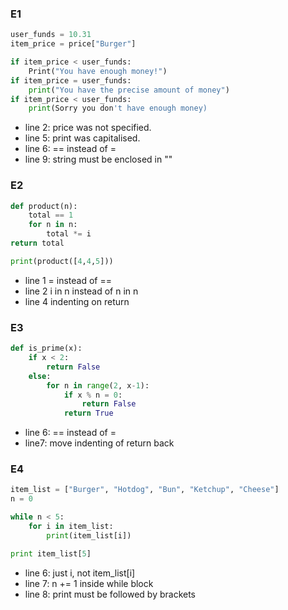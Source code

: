 ### E1
```Python
user_funds = 10.31
item_price = price["Burger"]

if item_price < user_funds:
    Print("You have enough money!")
if item_price = user_funds:
    print("You have the precise amount of money")
if item_price < user_funds:
    print(Sorry you don't have enough money)
```
 - line 2: price was not specified.
 - line 5: print was capitalised.
 - line 6: == instead of =
 - line 9: string must be enclosed in ""

### E2
```Python
def product(n):
    total == 1
    for n in n:
        total *= i
return total

print(product([4,4,5]))
```
- line 1 = instead of ==
- line 2 i in n instead of n in n
- line 4 indenting on return


### E3
```Python
def is_prime(x):
    if x < 2:
        return False
    else:
        for n in range(2, x-1):
            if x % n = 0:
                return False
            return True
```
- line 6: == instead of = 
- line7: move indenting of return back


### E4
```Python
item_list = ["Burger", "Hotdog", "Bun", "Ketchup", "Cheese"]
n = 0

while n < 5:
    for i in item_list:
        print(item_list[i])

print item_list[5]

```
- line 6: just i, not item_list[i]
- line 7: n += 1 inside while block
- line 8: print must be followed by brackets
